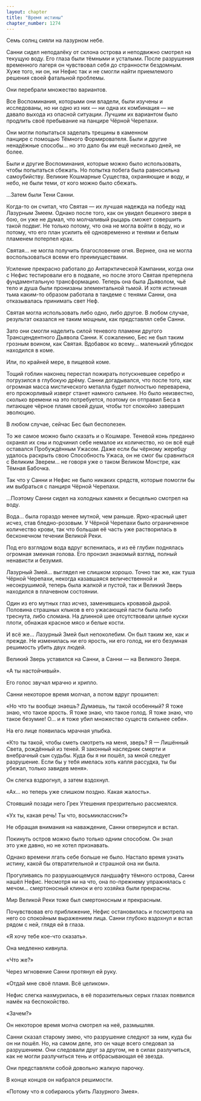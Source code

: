 ```yaml
---
layout: chapter
title: "Время истины"
chapter_number: 1274
---
```


Семь солнц сияли на лазурном небе.

Санни сидел неподалёку от склона острова и неподвижно смотрел на текущую воду. Его глаза были тёмными и усталыми. После разрушения временного лагеря он чувствовал себя до странности бездомным. Хуже того, ни он, ни Нефис так и не смогли найти приемлемого решения своей фатальной проблемы.

Они перебрали множество вариантов.

Все Воспоминания, которыми они владели, были изучены и исследованы, но ни одно из них — ни одна их комбинация — не давало выхода из опасной ситуации. Лучшим их вариантом было продлить своё пребывание на панцире Чёрной Черепахи.

Они могли попытаться заделать трещины в каменном панцире с помощью Тёмного Формирователя. Были и другие ненадёжные способы... но это дало бы им ещё несколько дней, не более.

Были и другие Воспоминания, которые можно было использовать, чтобы попытаться сбежать. Но попытка побега была равносильна самоубийству. Великие Кошмарные Существа, охраняющие и воду, и небо, не были теми, от кого можно было сбежать.

...Затем были Тени Санни.

Когда-то он считал, что Святая — их лучшая надежда на победу над Лазурным Змеем. Однако после того, как он увидел бешеного зверя в бою, он уже не думал, что молчаливый рыцарь сможет совершить такой подвиг. Не только потому, что она не могла войти в воду, но и потому, что его план усилить её одновременно и тенями и белым пламенем потерпел крах.

Святая... не могла получить благословение огня. Вернее, она не могла воспользоваться всеми его преимуществами.

Усиление прекрасно работало до Антарктической Кампании, когда они с Нефис тестировали его в подвале, но после этого Святая претерпела фундаментальную трансформацию. Теперь она была Дьяволом, чьё тело и душа были пронизаны элементальной тьмой. И хотя истинная тьма каким-то образом работала в тандеме с тенями Санни, она отказывалась принимать свет Неф.

Святая могла использовать либо одно, либо другое. В любом случае, результат оказался не таким мощным, как представлял себе Санни.

Зато они смогли наделить силой теневого пламени другого Трансцендентного Дьявола Санни. К сожалению, Бес не был таким грозным воином, как Святая. Вдобавок ко всему... маленький ублюдок находился в коме.

Или, по крайней мере, в пищевой коме.

Тощий гоблин наконец перестал пожирать потускневшее серебро и погрузился в глубокую дрёму. Санни догадывался, что после того, как огромная масса мистического металла будет полностью переварена, его прожорливый изверг станет намного сильнее. Но было неизвестно, сколько времени на это потребуется, поэтому он отправил Беса в питающее чёрное пламя своей души, чтобы тот спокойно завершил эволюцию.

В любом случае, сейчас Бес был бесполезен.

То же самое можно было сказать и о Кошмаре. Теневой конь преданно охранял их сны и подчинил себе немалое их количество, но он всё ещё оставался Пробуждённым Ужасом. Даже если бы чёрному жеребцу удалось раскрыть свою Способность Ужаса, он не смог бы сравниться с Великим Зверем... не говоря уже о таком Великом Монстре, как Тёмная Бабочка.

Так что у Санни и Нефис не было никаких средств, которые помогли бы им выбраться с панциря Чёрной Черепахи.

...Поэтому Санни сидел на холодных камнях и бесцельно смотрел на воду.

Вода... была гораздо менее мутной, чем раньше. Ярко-красный цвет исчез, став бледно-розовым. У Чёрной Черепахи было ограниченное количество крови, так что большая её часть уже растворилась в бесконечном течении Великой Реки.

Под его взглядом вода вдруг вспенилась, и из её глубин поднялась огромная змеиная голова. Его пронзил знакомый взгляд, полный ненависти и безумия.

Лазурный Змей... выглядел не слишком хорошо. Точно так же, как туша Чёрной Черепахи, некогда казавшаяся величественной и несокрушимой, теперь была жалкой и пустой, так и Великий Зверь находился в плачевном состоянии.

Один из его мутных глаз исчез, заменившись кровавой дырой. Половина страшных клыков в его ужасающей пасти была либо треснута, либо сломана. На длинной шее отсутствовали целые куски плоти, обнажая красное мясо и белые кости.

И всё же... Лазурный Змей был непоколебим. Он был таким же, как и прежде. Не изменилась ни его ярость, ни его голод, ни его безумная решимость убить двух людей.

Великий Зверь уставился на Санни, а Санни — на Великого Зверя.

«А ты настойчивый».

Его голос звучал мрачно и хрипло.

Санни некоторое время молчал, а потом вдруг прошипел:

«Но что ты вообще знаешь? Думаешь, ты такой особенный? Я тоже знаю, что такое ярость. Я тоже знаю, что такое голод. Я тоже знаю, что такое безумие! О... и я тоже убил множество существ сильнее себя».

На его лице появилась мрачная улыбка.

«Кто ты такой, чтобы сметь смотреть на меня, зверь? Я — Лишённый Света, рождённый из теней. Я законный наследник смерти и внебрачный сын судьбы. Куда бы я ни пошёл, за мной следует разрушение. Если бы у тебя имелась хоть капля рассудка, ты бы убежал, только завидев меня».

Он слегка вздрогнул, а затем вздохнул.

«Ах... но теперь уже слишком поздно. Какая жалость».

Стоявший позади него Грех Утешения презрительно рассмеялся.

«Ух ты, какая речь! Ты что, восьмиклассник?»

Не обращая внимания на наваждение, Санни отвернулся и встал.

Покинуть остров можно было только одним способом. Он знал это уже давно, но не хотел признавать.

Однако времени лгать себе больше не было. Настало время узнать истину, какой бы отвратительной и страшной она ни была.

Прогуливаясь по разрушающемуся ландшафту тёмного острова, Санни нашёл Нефис. Несмотря ни на что, она по-прежнему упражнялась с мечом... смертоносный клинок и его хозяйка были прекрасны.

Мир Великой Реки тоже был смертоносным и прекрасным.

Почувствовав его приближение, Нефис остановилась и посмотрела на него со спокойным выражением лица. Санни глубоко вздохнул и встал рядом с ней, глядя ей в глаза.

«Я хочу тебе кое-что сказать».

Она медленно кивнула.

«Что же?»

Через мгновение Санни протянул ей руку.

«Отдай мне своё пламя. Всё целиком».

Нефис слегка нахмурилась, в её поразительных серых глазах появился намёк на беспокойство.

«Зачем?»

Он некоторое время молча смотрел на неё, размышляя.

Санни сказал старому змею, что разрушение следуют за ним, куда бы он ни пошёл. Но, на самом деле, это он чаще всего следовал за разрушением. Они следовали друг за другом, не в силах разлучиться, как не могли разлучиться тень и отбрасывающая её звезда.

Они представляли собой довольно жалкую парочку.

В конце концов он набрался решимости.

«Потому что я собираюсь убить Лазурного Змея».